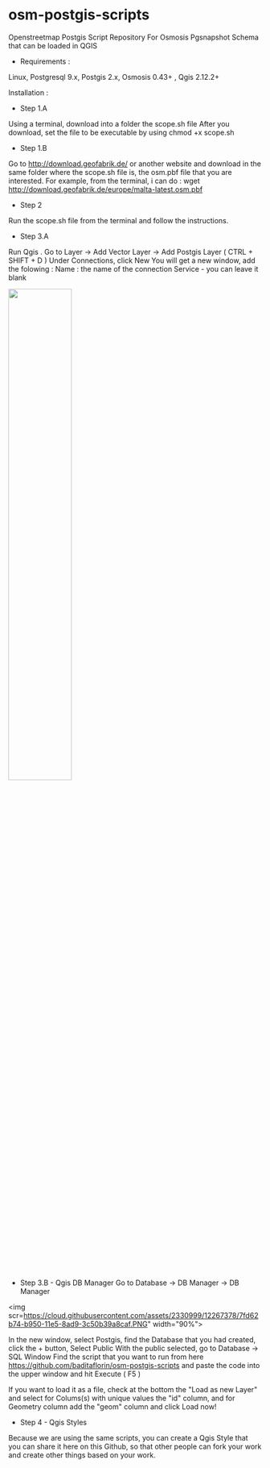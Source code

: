 # osm-postgis-scripts
 Openstreetmap Postgis Script Repository For Osmosis Pgsnapshot Schema that can be loaded in QGIS

- Requirements : 

Linux, Postgresql 9.x, Postgis 2.x, Osmosis 0.43+ , Qgis 2.12.2+

Installation : 

- Step 1.A

Using a terminal, download into a folder the scope.sh file
After you download, set the file to be executable by using 
chmod +x scope.sh

- Step 1.B

Go to http://download.geofabrik.de/ or another website and download in the same folder where the scope.sh file is, the osm.pbf file that you are interested. 
For example, from the terminal, i can do :
wget http://download.geofabrik.de/europe/malta-latest.osm.pbf

- Step 2

Run the scope.sh file from the terminal and follow the instructions. 

- Step 3.A

Run Qgis . Go to Layer -> Add Vector Layer -> Add Postgis Layer ( CTRL + SHIFT + D )
Under Connections, click New
You will get a new window, add the folowing : 
Name : the name of the connection
Service - you can leave it blank

<img src="http://i.imgur.com/ZdS4Hm1.png" width="50%"></img> 


- Step 3.B - Qgis DB Manager 
Go to Database -> DB Manager -> DB Manager

<img scr=https://cloud.githubusercontent.com/assets/2330999/12267378/7fd62b74-b950-11e5-8ad9-3c50b39a8caf.PNG" width="90%"><img>

In the new window, select Postgis, find the Database that you had created, click the + button, Select Public
With the public selected, go to Database -> SQL Window 
Find the script that you want to run from here https://github.com/baditaflorin/osm-postgis-scripts and paste the code into the upper window and hit Execute ( F5 )

If you want to load it as a file, check at the bottom the "Load as new Layer" and select for Colums(s) with unique values the "id" column, and for Geometry column add the "geom" column and click Load now!

- Step 4 - Qgis Styles

Because we are using the same scripts, you can create a Qgis Style that you can share it here on this Github, so that other people can fork your work and create other things based on your work. 
